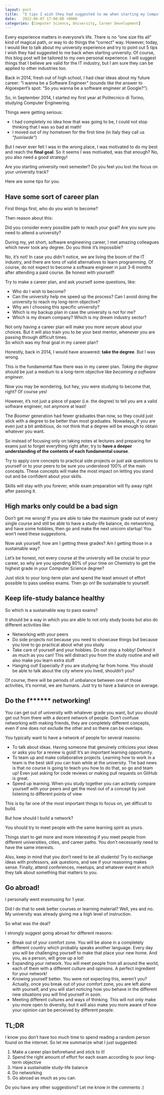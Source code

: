 ```yaml
---
layout: post
title:  "5 tips I wish they had suggested to me when starting my Computer Science degree"
date:   2022-06-07 17:00:00 +0000
categories: [Computer Science, University, Career Development]
---
```


Every experience matters in everyone’s life. There is no “one size fits all” kind of magical path, or way to do things the “correct” way. However, today, I would like to talk about my university experience and try to point out 5 tips I wish they had suggested to me back when starting university. Of course, this blog post will be tailored to my own personal experience. I will suggest things that I believe are valid for the IT industry, but I am sure they can be applied to other industries too. 

Back in 2014, fresh out of high school, I had clear ideas about my future career: “I wanna be a Software Engineer” (sounds like the answer to Algoexpert’s spot: “So you wanna be a software engineer at Google?”). 

So, in September 2014, I started my first year at Politecnico di Torino, studying Computer Engineering. 

Things were getting serious:

* I had completely no idea how that was going to be, I could not stop thinking that I was so bad at math! 
* I moved out of my hometown for the first time (in Italy they call us “_fuorisede_“)

But I never ever felt I was in the wrong place, I was motivated to do my best and reach the **final goal**. So it seems I was motivated, was that enough? No, you also need a good strategy! 

Are you starting university next semester? Do you feel you lost the focus on your university track? 

Here are some tips for you.


## Have some sort of career plan

First things first, who do you wish to become?

Then reason about this:

Did you consider every possible path to reach your goal? Are you sure you need to attend a university? 

During my, yet short, software engineering career, I met amazing colleagues which never took any degree. Do you think it’s impossible? 

No, it’s not! In case you didn't notice, we are living the boom of the IT industry, and there are tons of valid alternatives to learn programming. Of course, do not expect to become a software engineer in just 3-6 months after attending a paid course. Be honest with yourself!

Try to make a career plan, and ask yourself some questions, like:

*  Who do I wish to become? 
*  Can the university help me speed up the process? Can I avoid doing the university to reach my long-term objective? 
*  Why am I choosing this specific university? 
*  Which is my backup plan in case the university is not for me? 
*  Which is my dream company? Which is my dream industry sector? 

Not only having a career plan will make you more secure about your choices. But it will also train you to be your best mentor, whenever you are passing through difficult times.  
So which was my final goal in my career plan?

Honestly, back in 2014, I would have answered: **take the degree**. But I was wrong.

This is the fundamental flaw there was in my career plan. _Taking the degree_ should be just a medium to a long-term objective like _becoming a software engineer_. 

Now you may be wondering, but hey, you were studying to become that, right? Of course yes! 

However, it’s not just a piece of paper (i.e. the degree) to tell you are a valid software engineer, not anymore at least! 

The _Boomer_ generation had fewer graduates than now, so they could just stick with a degree to be better than most graduates. Nowadays, if you are even just a bit ambitious, do not think that a degree will be enough to obtain whatever you want.  

So instead of focusing only on taking notes at lectures and preparing for exams just to forget everything right after, try to **have a deeper understanding of the contents of each fundamental course**. 

Try to apply core concepts to practical side projects or just ask questions to yourself or to your peers to be sure you understood 100% of the main concepts. These concepts will make the most impact on letting you stand out and be confident about your skills. 

Skills will stay with you forever, while exam preparation will fly away right after passing it. 


## High marks only could be a bad sign

Don’t get me wrong! If you are able to take the maximum grade out of every single course and still be able to have a study-life balance, do networking, and have some hobbies, then go and make the next unicorn startup! You won’t need these suggestions. 

Now ask yourself, how am I getting these grades? Am I getting those in a sustainable way? 

Let’s be honest, not every course at the university will be crucial to your career, so why are you spending 80% of your time on Chemistry to get the highest grade in your Computer Science degree? 

Just stick to your long-term plan and spend the least amount of effort possible to pass useless exams. Then go on! Be sustainable to yourself.


## Keep life-study balance healthy

So which is a sustainable way to pass exams?

It should be a way in which you are able to not only study books but also do different activities like:

* Networking with your peers
* Do side projects not because you need to showcase things but because you love to go practical about what you study
* Take care of yourself and your hobbies. Do not stop a hobby! Defend it as much as you can! This will distract you from the study routine and will also make you learn extra stuff   
* Hanging out! Especially if you are studying far from home. You should be able to talk about the city where you lived, shouldn’t you? 

Of course, there will be periods of unbalance between one of those activities, it’s normal, we are humans. Just try to have a balance on average.


## Do the f****** networking! 

You can get out of university with whatever grade you want, but you should get out from there with a decent network of people. Don’t confuse networking with making friends, they are completely different concepts, even if one does not exclude the other and so there can be overlaps. 

You typically want to have a network of people for several reasons:

* To talk about ideas. Having someone that genuinely criticizes your ideas or asks you for a review is gold! It’s an important learning opportunity. 
* To team up and make collaborative projects. Learning how to work in a team is the best skill you can train while at the university. The bad news is that no course is going to teach you how to do that, so go and team up! Even just asking for code reviews or making pull requests on GitHub is great.
* Speed up learning. When you study together you can actively compare yourself with your peers and get the most out of a concept by just listening to different points of view

This is by far one of the most important things to focus on, yet difficult to build. 

But how should I build a network?

You should try to meet people with the same learning spirit as yours. 

Things start to get more and more interesting if you meet people from different universities, cities, and career paths. You don’t necessarily need to have the same interests. 

Also, keep in mind that you don’t need to be all students! Try to exchange ideas with professors, ask questions, and see if your reasoning makes sense. Finally, attend conferences, meetups, and whatever event in which they talk about something that matters to you.


## Go abroad! 

I personally went erasmusing for 1 year. 

Did I do that to seek better courses or learning material? Well, yes and no. My university was already giving me a high level of instruction. 

So what was the deal?

I strongly suggest going abroad for different reasons:

* Break out of your comfort zone. You will be alone in a completely different country which probably speaks another language. Every day you will be challenging yourself to make that place your new home. And you, as a person, will grow up a lot!
* Expanding your network. You will meet people from all around the world, each of them with a different culture and opinions. A perfect ingredient for your network!
* Knowing yourself better. You were not expecting this, weren’t you? Actually, once you break out of your comfort zone, you are left alone with yourself, and you will start noticing how you behave in the different new situations you will find yourself in soon.
* Meeting different cultures and ways of thinking. This will not only make you more open to diversity, but it will also make you more aware of how your opinion can be perceived by different people.


## TL;DR

I know you don’t have too much time to spend reading a random person found on the internet. So let me summarize what I just suggested:

1. Make a career plan beforehand and stick to it!
2. Spend the right amount of effort for each exam according to your long-term objective
3. Have a sustainable study-life balance
4. Do networking
5. Go abroad as much as you can. 


Do you have any other suggestions?
Let me know in the comments :)
